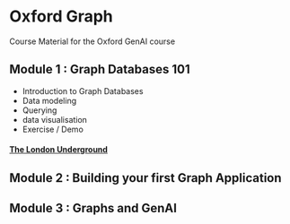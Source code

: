 # Oxford Graph
Course Material for the Oxford GenAI course



## Module 1 : Graph Databases 101

- Introduction to Graph Databases
- Data modeling
- Querying
- data visualisation
- Exercise / Demo


#### [The London Underground](Module1/LondonUnderground/readme.md)



## Module 2 : Building your first Graph Application


## Module 3 : Graphs and GenAI

